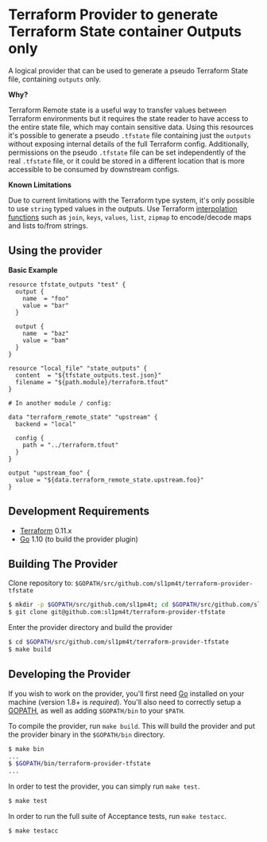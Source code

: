 Terraform Provider to generate Terraform State container Outputs only
==================

A logical provider that can be used to generate a pseudo Terraform State file, containing `outputs` only.

**Why?**

Terraform Remote state is a useful way to transfer values between Terraform environments but it requires the state reader to have access to the entire state file, which may contain sensitive data.
Using this resources it's possible to generate a pseudo `.tfstate` file containing just the `outputs` without exposing internal details of the full Terraform config.
Additionally, permissions on the pseudo `.tfstate` file can be set independently of the real `.tfstate` file, or it could be stored in a different location that is more accessible to be consumed by downstream configs.

**Known Limitations**

Due to current limitations with the Terraform type system, it's only possible to use `string` typed values in the outputs.
Use Terraform [interpolation functions](https://www.terraform.io/docs/configuration/interpolation.html) such as `join`, `keys`, `values`, `list`, `zipmap` to encode/decode maps and lists to/from strings.

Using the provider
----------------------

**Basic Example**

```hcl
resource tfstate_outputs "test" {
  output {
    name  = "foo"
    value = "bar"
  }

  output {
    name  = "baz"
    value = "bam"
  }
}

resource "local_file" "state_outputs" {
  content  = "${tfstate_outputs.test.json}"
  filename = "${path.module}/terraform.tfout"
}

# In another module / config:

data "terraform_remote_state" "upstream" {
  backend = "local"

  config {
    path = "../terraform.tfout"
  }
}

output "upstream_foo" {
  value = "${data.terraform_remote_state.upstream.foo}"
}
```


Development Requirements
----------------------------

-	[Terraform](https://www.terraform.io/downloads.html) 0.11.x
-	[Go](https://golang.org/doc/install) 1.10 (to build the provider plugin)

Building The Provider
-------------------------

Clone repository to: `$GOPATH/src/github.com/sl1pm4t/terraform-provider-tfstate`

```sh
$ mkdir -p $GOPATH/src/github.com/sl1pm4t; cd $GOPATH/src/github.com/sl1pm4t
$ git clone git@github.com:sl1pm4t/terraform-provider-tfstate
```
 
Enter the provider directory and build the provider

```sh
$ cd $GOPATH/src/github.com/sl1pm4t/terraform-provider-tfstate
$ make build
```




Developing the Provider
---------------------------

If you wish to work on the provider, you'll first need [Go](http://www.golang.org) installed on your machine (version 1.8+ is *required*). You'll also need to correctly setup a [GOPATH](http://golang.org/doc/code.html#GOPATH), as well as adding `$GOPATH/bin` to your `$PATH`.

To compile the provider, run `make build`. This will build the provider and put the provider binary in the `$GOPATH/bin` directory.

```sh
$ make bin
...
$ $GOPATH/bin/terraform-provider-tfstate
...
```

In order to test the provider, you can simply run `make test`.

```sh
$ make test
```

In order to run the full suite of Acceptance tests, run `make testacc`.


```sh
$ make testacc
```
